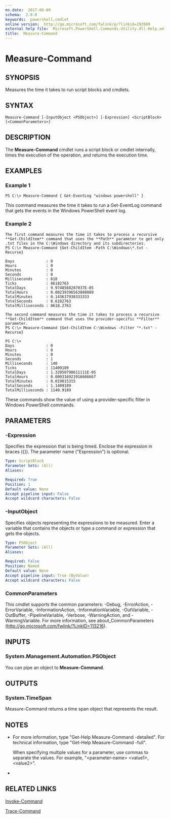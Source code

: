 ```yaml
---
ms.date:  2017-06-09
schema:  2.0.0
keywords:  powershell,cmdlet
online version:  http://go.microsoft.com/fwlink/p/?linkid=293989
external help file:  Microsoft.PowerShell.Commands.Utility.dll-Help.xml
title:  Measure-Command
---
```


# Measure-Command

## SYNOPSIS
Measures the time it takes to run script blocks and cmdlets.

## SYNTAX

```
Measure-Command [-InputObject <PSObject>] [-Expression] <ScriptBlock> [<CommonParameters>]
```

## DESCRIPTION
The **Measure-Command** cmdlet runs a script block or cmdlet internally, times the execution of the operation, and returns the execution time.

## EXAMPLES

### Example 1
```
PS C:\> Measure-Command { Get-EventLog "windows powershell" }
```

This command measures the time it takes to run a Get-EventLog command that gets the events in the Windows PowerShell event log.

### Example 2
```
The first command measures the time it takes to process a recursive **Get-ChildItem** command that uses the **Path** parameter to get only .txt files in the C:\Windows directory and its subdirectories.
PS C:\> Measure-Command {Get-ChildItem -Path C:\Windows\*.txt -Recurse}

Days              : 0
Hours             : 0
Minutes           : 0
Seconds           : 8
Milliseconds      : 618
Ticks             : 86182763
TotalDays         : 9.9748568287037E-05
TotalHours        : 0.00239396563888889
TotalMinutes      : 0.143637938333333
TotalSeconds      : 8.6182763
TotalMilliseconds : 8618.2763

The second command measures the time it takes to process a recursive **Get-ChildItem** command that uses the provider-specific **Filter** parameter.
PS C:\> Measure-Command {Get-ChildItem C:\Windows -Filter "*.txt" -Recurse}

PS C:\>
Days              : 0
Hours             : 0
Minutes           : 0
Seconds           : 1
Milliseconds      : 140
Ticks             : 11409189
TotalDays         : 1.32050798611111E-05
TotalHours        : 0.000316921916666667
TotalMinutes      : 0.019015315
TotalSeconds      : 1.1409189
TotalMilliseconds : 1140.9189
```

These commands show the value of using a provider-specific filter in Windows PowerShell commands.

## PARAMETERS

### -Expression
Specifies the expression that is being timed.
Enclose the expression in braces ({}).
The parameter name ("Expression") is optional.

```yaml
Type: ScriptBlock
Parameter Sets: (All)
Aliases: 

Required: True
Position: 1
Default value: None
Accept pipeline input: False
Accept wildcard characters: False
```

### -InputObject
Specifies objects representing the expressions to be measured.
Enter a variable that contains the objects or type a command or expression that gets the objects.

```yaml
Type: PSObject
Parameter Sets: (All)
Aliases: 

Required: False
Position: Named
Default value: None
Accept pipeline input: True (ByValue)
Accept wildcard characters: False
```

### CommonParameters
This cmdlet supports the common parameters: -Debug, -ErrorAction, -ErrorVariable, -InformationAction, -InformationVariable, -OutVariable, -OutBuffer, -PipelineVariable, -Verbose, -WarningAction, and -WarningVariable. For more information, see about_CommonParameters (http://go.microsoft.com/fwlink/?LinkID=113216).

## INPUTS

### System.Management.Automation.PSObject
You can pipe an object to **Measure-Command**.

## OUTPUTS

### System.TimeSpan
Measure-Command returns a time span object that represents the result.

## NOTES
* For more information, type "Get-Help Measure-Command -detailed". For technical information, type "Get-Help Measure-Command -full".

  When specifying multiple values for a parameter, use commas to separate the values.
For example, "\<parameter-name\> \<value1\>, \<value2\>".

*

## RELATED LINKS

[Invoke-Command](../Microsoft.PowerShell.Core/Invoke-Command.md)

[Trace-Command](Trace-Command.md)


